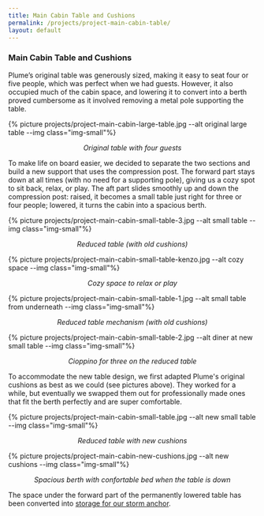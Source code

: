 ```yaml
---
title: Main Cabin Table and Cushions
permalink: /projects/project-main-cabin-table/
layout: default
---
```


### Main Cabin Table and Cushions 

Plume’s original table was generously sized, making it easy to seat four or five people, which was perfect when we had guests. However, it also occupied much of the cabin space, and lowering it to convert into a berth proved cumbersome as it involved removing a metal pole supporting the table.

{% picture projects/project-main-cabin-large-table.jpg --alt original large table --img class="img-small"%}
<p style="text-align: center; font-style: italic;">
  Original table with four guests
</p>

To make life on board easier, we decided to separate the two sections and build a new support that uses the compression post. The forward part stays down at all times (with no need for a supporting pole), giving us a cozy spot to sit back, relax, or play. The aft part slides smoothly up and down the compression post: raised, it becomes a small table just right for three or four people; lowered, it turns the cabin into a spacious berth.

{% picture projects/project-main-cabin-small-table-3.jpg --alt small table --img class="img-small"%}
<p style="text-align: center; font-style: italic;">
  Reduced table (with old cushions)
</p>

{% picture projects/project-main-cabin-small-table-kenzo.jpg --alt cozy space --img class="img-small"%}
<p style="text-align: center; font-style: italic;">
  Cozy space to relax or play
</p>
  
{% picture projects/project-main-cabin-small-table-1.jpg --alt small table from underneath --img class="img-small"%}
<p style="text-align: center; font-style: italic;">
  Reduced table mechanism (with old cushions)
</p>

{% picture projects/project-main-cabin-small-table-2.jpg --alt diner at new small table --img class="img-small"%}
<p style="text-align: center; font-style: italic;">
  Cioppino for three on the reduced table
</p>

To accommodate the new table design, we first adapted Plume's original cushions as best as we could (see pictures above). They worked for a while, but eventually we swapped them out for professionally made ones that fit the berth perfectly and are super comfortable.

{% picture projects/project-main-cabin-small-table.jpg --alt new small table --img class="img-small"%}
<p style="text-align: center; font-style: italic;">
  Reduced table with new cushions
</p>
{% picture projects/project-main-cabin-new-cushions.jpg --alt new cushions --img class="img-small"%}
<p style="text-align: center; font-style: italic;">
  Spacious berth with confortable bed when the table is down
</p>

The space under the forward part of the permanently lowered table has been converted into [storage for our storm anchor]({{site.baseurl}}/projects/project-anchors).
